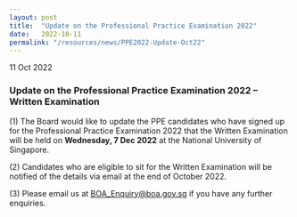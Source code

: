 ```yaml
---
layout: post
title:  "Update on the Professional Practice Examination 2022"
date:   2022-10-11
permalink: "/resources/news/PPE2022-Update-Oct22"
---
```

11 Oct 2022

### **Update on the Professional Practice Examination 2022 – Written Examination**

(1) The Board would like to update the PPE candidates who have signed up for the Professional Practice Examination 2022 that the Written Examination will be held on **Wednesday, 7 Dec 2022** at the National University of Singapore. <br/>

(2) Candidates who are eligible to sit for the Written Examination will be notified of the details via email at the end of October 2022. <br/>  

(3) Please email us at BOA_Enquiry@boa.gov.sg if you have any further enquiries.
